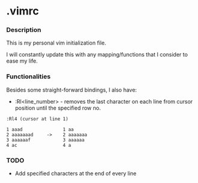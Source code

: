 # .vimrc

### Description
This is my personal vim initialization file.

I will constantly update this with any mapping/functions that I consider to ease my life.

### Functionalities
Besides some straight-forward bindings, I also have:
  * :Rl<line_number> - removes the last character on each line from cursor position until the specified row no.
  ```
  :Rl4 (cursor at line 1)
  ```
  ``` shell
  1 aaad               1 aa
  2 aaaaaaad     ->    2 aaaaaaa
  3 aaaaaaf            3 aaaaaa
  4 ac                 4 a
  ```
  
### TODO
* Add specified characters at the end of every line
